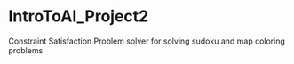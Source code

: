 # IntroToAI_Project2
Constraint Satisfaction Problem solver for solving sudoku and map coloring problems
